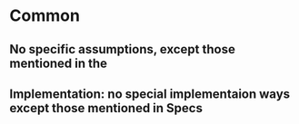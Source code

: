 # Common

## No specific assumptions, except those mentioned in the 

## Implementation: no special implementaion ways except those mentioned in Specs